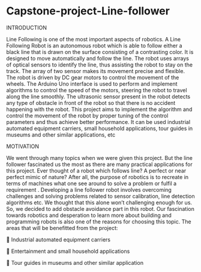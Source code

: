 # Capstone-project-Line-follower
INTRODUCTION

 Line Following is one of the most important aspects 
of robotics. A Line Following Robot is an autonomous robot which is able to 
follow either a black line that is drawn on the surface consisting of a contrasting 
color. It is designed to move automatically and follow the line. The robot uses 
arrays of optical sensors to identify the line, thus assisting the robot to stay on the 
track. The array of two sensor makes its movement precise and flexible. The robot 
is driven by DC gear motors to control the movement of the wheels. The Arduino 
Uno interface is used to perform and implement algorithms to control the speed of 
the motors, steering the robot to travel along the line smoothly. The ultrasonic 
sensor present in the robot detects any type of obstacle in front of the robot so that 
there is no accident happening with the robot. This project aims to implement the 
algorithm and control the movement of the robot by proper tuning of the control 
parameters and thus achieve better performance. It can be used industrial 
automated equipment carriers, small household applications, tour guides in 
museums and other similar applications, etc

MOTIVATION 

 We went through many topics when we were given 
this project. But the line follower fascinated us the most as there are many practical 
applications for this project. Ever thought of a robot which follows line? A perfect 
or near perfect mimic of nature? After all, the purpose of robotics is to recreate in
terms of machines what one see around to solve a problem or fulfil a requirement .
Developing a line follower robot involves overcoming challenges and solving 
problems related to sensor calibration, line detection algorithms etc. We thought 
that this alone won’t challenging enough for us. So, we decided to add obstacle 
avoidance part in this robot.
Our fascination towards robotics and desperation to learn more about building and 
programming robots is also one of the reasons for choosing this topic.
The areas that will be benefitted from the project:

 Industrial automated equipment carriers

 Entertainment and small household applications

 Tour guides in museums and other similar application
